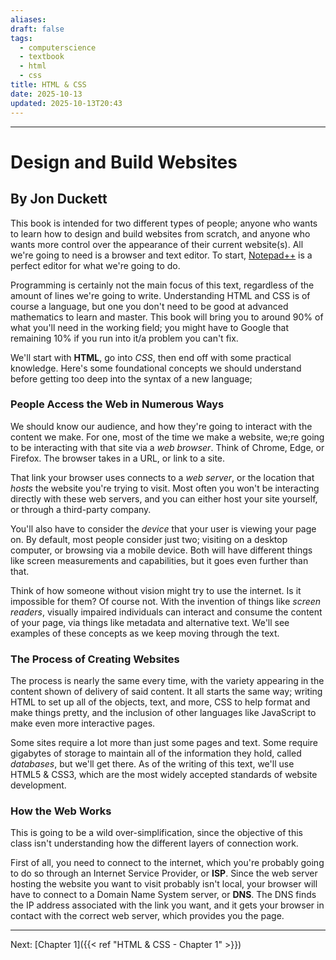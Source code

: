 ```yaml
---
aliases:
draft: false
tags:
  - computerscience
  - textbook
  - html
  - css
title: HTML & CSS
date: 2025-10-13
updated: 2025-10-13T20:43
---
```


---

# Design and Build Websites

## By Jon Duckett

This book is intended for two different types of people; anyone who wants to learn how to design and build websites from scratch, and anyone who wants more control over the appearance of their current website(s). All we're going to need is a browser and text editor. To start, [Notepad++](https://notepad-plus-plus.org/) is a perfect editor for what we're going to do.

Programming is certainly not the main focus of this text, regardless of the amount of lines we're going to write. Understanding HTML and CSS is of course a language, but one you don't need to be good at advanced mathematics to learn and master. This book will bring you to around 90% of what you'll need in the working field; you might have to Google that remaining 10% if you run into it/a problem you can't fix.

We'll start with **HTML**, go into _CSS_, then end off with some practical knowledge. Here's some foundational concepts we should understand before getting too deep into the syntax of a new language;

### People Access the Web in Numerous Ways

We should know our audience, and how they're going to interact with the content we make. For one, most of the time we make a website, we;re going to be interacting with that site via a _web browser_. Think of Chrome, Edge, or Firefox. The browser takes in a URL, or link to a site.

That link your browser uses connects to a _web server_, or the location that _hosts_ the website you're trying to visit. Most often you won't be interacting directly with these web servers, and you can either host your site yourself, or through a third-party company.

You'll also have to consider the _device_ that your user is viewing your page on. By default, most people consider just two; visiting on a desktop computer, or browsing via a mobile device. Both will have different things like screen measurements and capabilities, but it goes even further than that.

Think of how someone without vision might try to use the internet. Is it impossible for them? Of course not. With the invention of things like _screen readers_, visually impaired individuals can interact and consume the content of your page, via things like metadata and alternative text. We'll see examples of these concepts as we keep moving through the text.

### The Process of Creating Websites

The process is nearly the same every time, with the variety appearing in the content shown of delivery of said content. It all starts the same way; writing HTML to set up all of the objects, text, and more, CSS to help format and make things pretty, and the inclusion of other languages like JavaScript to make even more interactive pages.

Some sites require a lot more than just some pages and text. Some require gigabytes of storage to maintain all of the information they hold, called _databases_, but we'll get there. As of the writing of this text, we'll use HTML5 & CSS3, which are the most widely accepted standards of website development.

### How the Web Works

This is going to be a wild over-simplification, since the objective of this class isn't understanding how the different layers of connection work.

First of all, you need to connect to the internet, which you're probably going to do so through an Internet Service Provider, or **ISP**. Since the web server hosting the website you want to visit probably isn't local, your browser will have to connect to a Domain Name System server, or **DNS**. The DNS finds the IP address associated with the link you want, and it gets your browser in contact with the correct web server, which provides you the page.

---

Next:
[Chapter 1]({{< ref "HTML & CSS - Chapter 1" >}})
